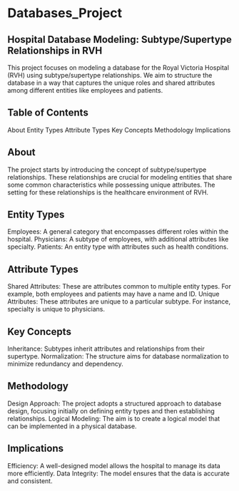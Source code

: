 # Databases_Project
## Hospital Database Modeling: Subtype/Supertype Relationships in RVH
This project focuses on modeling a database for the Royal Victoria Hospital (RVH) using subtype/supertype relationships. We aim to structure the database in a way that captures the unique roles and shared attributes among different entities like employees and patients.

## Table of Contents
About
Entity Types
Attribute Types
Key Concepts
Methodology
Implications

## About
The project starts by introducing the concept of subtype/supertype relationships. These relationships are crucial for modeling entities that share some common characteristics while possessing unique attributes. The setting for these relationships is the healthcare environment of RVH.

## Entity Types
Employees: A general category that encompasses different roles within the hospital.
Physicians: A subtype of employees, with additional attributes like specialty.
Patients: An entity type with attributes such as health conditions.

## Attribute Types
Shared Attributes: These are attributes common to multiple entity types. For example, both employees and patients may have a name and ID.
Unique Attributes: These attributes are unique to a particular subtype. For instance, specialty is unique to physicians.

## Key Concepts
Inheritance: Subtypes inherit attributes and relationships from their supertype.
Normalization: The structure aims for database normalization to minimize redundancy and dependency.

## Methodology
Design Approach: The project adopts a structured approach to database design, focusing initially on defining entity types and then establishing relationships.
Logical Modeling: The aim is to create a logical model that can be implemented in a physical database.

## Implications
Efficiency: A well-designed model allows the hospital to manage its data more efficiently.
Data Integrity: The model ensures that the data is accurate and consistent.
